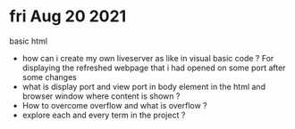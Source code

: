 # fri Aug 20 2021
<p> 
	basic html 
</p>

- how can i create my own liveserver as like in visual basic code ?
	For displaying the refreshed webpage that i had opened on some port
	after some changes
- what is display port and view port in body element in the html and browser window where content is shown ?
- How to overcome overflow and what is overflow ?
- explore each and every term in the project ?
